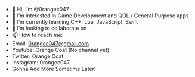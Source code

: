 - 👋 Hi, I’m @0rangec047
- 👀 I’m interested in Game Development and QOL / General Purpose apps
- 🌱 I’m currently learning C++, Lua, JavaScript, Swift
- 💞️ I’m looking to collaborate on 
- 📫 How to reach me:
-   Email: 0rangec047@gmail.com
-   Youtube: Orange Coat  (No channel yet)
-   Twitter: Orange Coat
-   Instagram: 0rangec047
-   Gonna Add More Sometime Later!

<!---
0rangec047/0rangec047 is a ✨ special ✨ repository because its `README.md` (this file) appears on your GitHub profile.
You can click the Preview link to take a look at your changes.
--->
